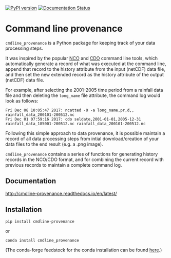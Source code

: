 [![PyPI version](https://badge.fury.io/py/cmdline-provenance.svg)](https://badge.fury.io/py/cmdline-provenance)
[![Documentation Status](https://readthedocs.org/projects/cmdline-provenance/badge/?version=latest)](https://cmdline-provenance.readthedocs.io/en/latest/?badge=latest)

# Command line provenance

`cmdline_provenance` is a Python package for keeping track of your data processing steps.

It was inspired by the popular [NCO](http://nco.sourceforge.net/)
and [CDO](https://code.mpimet.mpg.de/projects/cdo) command line tools,
which automatically generate a record of what was executed at the command line,
append that record to the history attribute from the input (netCDF) data file,
and then set the new extended record as the history attribute of the output (netCDF) data file.

For example, after selecting the 2001-2005 time period from a rainfall data file
and then deleting the `long_name` file attribute,
the command log would look as follows:
```
Fri Dec 08 10:05:47 2017: ncatted -O -a long_name,pr,d,, rainfall_data_200101-200512.nc
Fri Dec 01 07:59:16 2017: cdo seldate,2001-01-01,2005-12-31 rainfall_data_185001-200512.nc rainfall_data_200101-200512.nc
```
Following this simple approach to data provenance,
it is possible maintain a record of all data processing steps
from intial download/creation of your data files to the end result (e.g. a .png image).

`cmdline_provenance` contains a series of functions for generating history records in the NCO/CDO format,
and for combining the current record with previous records to maintain a complete command log.

## Documentation

http://cmdline-provenance.readthedocs.io/en/latest/

## Installation

```
pip install cmdline-provenance
```
or
```
conda install cmdline_provenance
```
(The conda-forge feedstock for the conda installation can be found
[here](https://github.com/conda-forge/cmdline_provenance-feedstock).)
